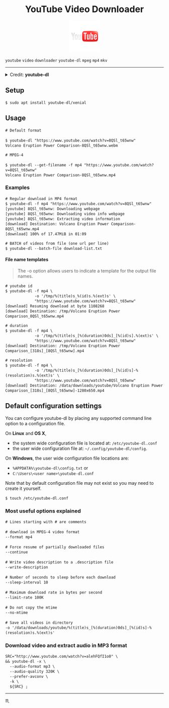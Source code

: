 <!-- # YouTube video downloader # -->

<p align="center">
  <h1 align="center">YouTube Video Downloader</h1>
</p>

<p align="center">
  <a href="https://www.youtube.com">
    <img max-width="640px" max-height="360px" src="assets/img/youtube-logo.png" alt="YouTube" />
  </a>
</p>

<!-- ![YouTube Logo Image](assets/img/youtube-logo.png) -->

`youtube` `video` `downloader` `youtube-dl` `mpeg` `mp4` `mkv`

---

<details>
  <summary>Credit: <strong>youtube-dl</strong></summary>
  <pre><p> - Downloader of videos</p></pre>
  <p>
**youtube-dl** is a small command-line program to download videos from
YouTube.com and other sites that don't provide direct links to the
videos served
  </p>
  <p>
It allows the user, among other things, to choose a specific video
quality to download (if available) or let the program automatically
determine the best (or worst) quality video to grab. It supports
downloading entire playlists and all videos from a given user.
  </p>
  <div>
    <a href="https://rg3.github.com/youtube-dl/"><small>Homepage</small></a>
  </div>
</details>

## Setup ##

```shell
$ sudo apt install youtube-dl/xenial
```

## Usage ##

```shell
# Default format

$ youtube-dl "https://www.youtube.com/watch?v=8QSl_t65wnw"
Volcano Eruption Power Comparison-8QSl_t65wnw.webm
```

```shell
# MPEG-4

$ youtube-dl --get-filename -f mp4 "https://www.youtube.com/watch?v=8QSl_t65wnw"
Volcano Eruption Power Comparison-8QSl_t65wnw.mp4
```

### Examples ###

```shell
# Regular download in MP4 format
$ youtube-dl -f mp4 "https://www.youtube.com/watch?v=8QSl_t65wnw"
[youtube] 8QSl_t65wnw: Downloading webpage
[youtube] 8QSl_t65wnw: Downloading video info webpage
[youtube] 8QSl_t65wnw: Extracting video information
[download] Destination: Volcano Eruption Power Comparison-8QSl_t65wnw.mp4
[download] 100% of 17.47MiB in 01:09
```

```shell
# BATCH of videos from file (one url per line)
$ youtube-dl --batch-file download-list.txt
```

#### File name templates ####

> The -o option allows users to indicate a template for the output file names.

```shell
# youtube id
$ youtube-dl -f mp4 \
             -o '/tmp/%(title)s_%(id)s.%(ext)s' \
             "https://www.youtube.com/watch?v=8QSl_t65wnw"
[download] Resuming download at byte 1108268
[download] Destination: /tmp/Volcano Eruption Power Comparison_8QSl_t65wnw.mp4
```

```shell
# duration
$ youtube-dl -f mp4 \
             -o '/tmp/%(title)s_[%(duration)0ds]_[%(id)s].%(ext)s' \
             "https://www.youtube.com/watch?v=8QSl_t65wnw"
[download] Destination: /tmp/Volcano Eruption Power Comparison_[318s]_[8QSl_t65wnw].mp4
```

```shell
# resolution
$ youtube-dl -f mp4 \
             -o '/tmp/%(title)s_[%(duration)0ds]_[%(id)s]-%(resolution)s.%(ext)s' \
             "https://www.youtube.com/watch?v=8QSl_t65wnw"
[download] Destination: /data/downloads/youtube/Volcano Eruption Power Comparison_[318s]_[8QSl_t65wnw]-1280x650.mp4
```

## Default configuration settings ##

You can configure youtube-dl by placing any supported command line option to a configuration file.

On **Linux** and **OS X**,
- the system wide configuration file is located at: `/etc/youtube-dl.conf`
- the user wide configuration file at: `~/.config/youtube-dl/config`.

On **Windows**, the user wide configuration file locations are:
- `%APPDATA%\youtube-dl\config.txt`
or
- `C:\Users\<user name>\youtube-dl.conf`

Note that by default configuration file may not exist so you may need to create it yourself.
```shell
$ touch /etc/youtube-dl.conf
```

### Most useful options explained ###

```shell
# Lines starting with # are comments

# download in MPEG-4 video format
--format mp4

# Force resume of partially downloaded files
--continue

# Write video description to a .description file
--write-description

# Number of seconds to sleep before each download
--sleep-interval 10

# Maximum download rate in bytes per second
--limit-rate 100K

# Do not copy the mtime
--no-mtime

# Save all videos in directory
-o '/data/downloads/youtube/%(title)s_[%(duration)0ds]_[%(id)s]-%(resolution)s.%(ext)s'

```

### Download video and extract audio in MP3 format ###

```shell
SRC="http://www.youtube.com/watch?v=alehFQfI1o0" \
&& youtube-dl -x \
  --audio-format mp3 \
  --audio-quality 320K \
  --prefer-avconv \
  -k \
  ${SRC} ;
```

---

:scorpius:
